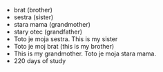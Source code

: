 * brat (brother)
* sestra (sister)
* stara mama (grandmother)
* stary otec (grandfather)
* Toto je moja sestra. This is my sister
* Toto je moj brat (this is my brother)
* This is my grandmother.  Toto je moja stara mama.
* 220 days of study 
